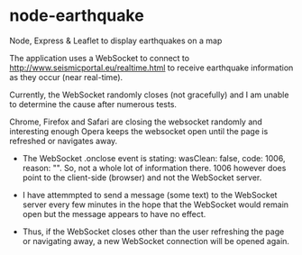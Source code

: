 # node-earthquake
Node, Express &amp; Leaflet to display earthquakes on a map

The application uses a WebSocket to connect to http://www.seismicportal.eu/realtime.html to receive earthquake information as they occur (near real-time).

Currently, the WebSocket randomly closes (not gracefully) and I am unable to determine the cause after numerous tests.  

Chrome, Firefox and Safari are closing the websocket randomly and interesting enough Opera keeps the websocket open until the page is refreshed or navigates away.

- The WebSocket .onclose event is stating: wasClean: false, code: 1006, reason: "".  So, not a whole lot of information there.  1006 however does point to the client-side (browser) and not the WebSocket server.  

- I have attemmpted to send a message (some text) to the WebSocket server every few minutes in the hope that the WebSocket would remain open but the message appears to have no effect.

- Thus, if the WebSocket closes other than the user refreshing the page or navigating away, a new WebSocket connection will be opened again.


